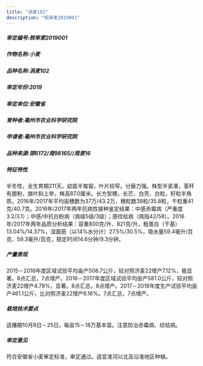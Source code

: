 ```yaml
---
title: "涡麦102"
description: "皖审麦2019001"
---
```

##### 审定编号:皖审麦2019001

##### 作物名称:小麦

##### 品种名称:涡麦102

##### 审定年份:2019

##### 审定单位:安徽省

##### 育种者:亳州市农业科学研究院

##### 申请者:亳州市农业科学研究院

##### 品种来源:邯6172/周98165//周麦16

##### 特征特性
半冬性，全生育期211天。幼苗半匍匐，叶片较窄。分蘖力强。株型半紧凑，茎秆有腊粉，旗叶斜上举，株高87.0厘米。长方型穗，长芒、白壳、白粒，籽粒半角质。2016年/2017年平均亩穗数为37万/43.2万，穗粒数38粒/35.8粒，千粒重41克/40.7克。2016年/2017年两年抗病性接种鉴定结果：中感赤霉病（严重度3.2/3.1）；中感/中抗白粉病（病级5级/3级）；感纹枯病（病指42/58）。2016年/2017年两年品质分析结果：容重800克/升、821克/升，粗蛋白（干基）13.04%/14.37%，湿面筋（以14%水分计）27.5%/30.5%，吸水量59.4毫升/百克、59.3毫升/百克，稳定时间14.6分钟/9.3分钟。

##### 产量表现
2015－2016年度区域试验平均亩产508.7公斤，较对照济麦22增产7.12%，极显著。8点汇总，7点增产。2016－2017年度区域试验平均亩产581.0公斤，较对照济麦22增产4.79%，显著。8点汇总，8点增产。2017－2018年度生产试验平均亩产461.1公斤，比对照济麦22增产6.16%。7点汇总，7点增产。

##### 栽培技术要点
适播期10月8日－25日。每亩15－18万基本苗。注意防治赤霉病、纹枯病。

##### 审定意见
符合安徽省小麦审定标准，审定通过。适宜淮河以北及沿淮地区种植。
